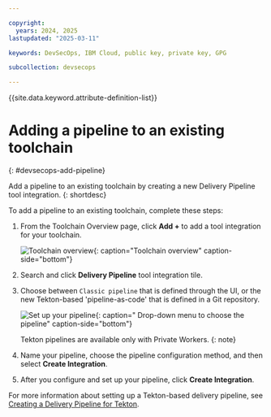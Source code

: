 ```yaml
---

copyright:
  years: 2024, 2025
lastupdated: "2025-03-11"

keywords: DevSecOps, IBM Cloud, public key, private key, GPG

subcollection: devsecops

---
```


{{site.data.keyword.attribute-definition-list}}

# Adding a pipeline to an existing toolchain
{: #devsecops-add-pipeline}

 Add a pipeline to an existing toolchain by creating a new Delivery Pipeline tool integration.
{: shortdesc}

To add a pipeline to an existing toolchain, complete these steps:

1. From the Toolchain Overview page, click **Add +** to add a tool integration for your toolchain.

   ![Toolchain overview](/images/toolchain-overview.png){: caption="Toolchain overview" caption-side="bottom"}

2. Search and click **Delivery Pipeline** tool integration tile.

3. Choose between `Classic pipeline` that is defined through the UI, or the new Tekton-based 'pipeline-as-code' that is defined in a Git repository.

   ![Set up your pipeline](/images/setup-new-pipeline.png){: caption=" Drop-down menu to choose the pipeline" caption-side="bottom"}

   Tekton pipelines are available only with Private Workers.
   {:  note}

4. Name your pipeline, choose the pipeline configuration method, and then select **Create Integration**.

5. After you configure and set up your pipeline, click **Create Integration**.

For more information about setting up a Tekton-based delivery pipeline, see [Creating a Delivery Pipeline for Tekton](/docs/ContinuousDelivery?topic=ContinuousDelivery-tekton-pipelines&interface=ui#configure_tekton_pipeline).
